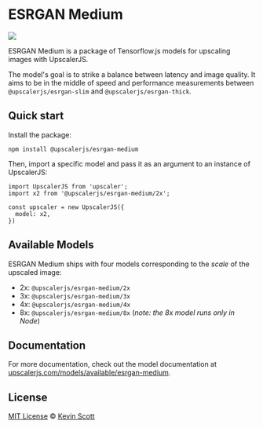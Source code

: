 # ESRGAN Medium

[![](https://data.jsdelivr.com/v1/package/npm/@upscalerjs/esrgan-medium/badge)](https://www.jsdelivr.com/package/npm/@upscalerjs/esrgan-medium)

ESRGAN Medium is a package of Tensorflow.js models for upscaling images with UpscalerJS.

The model's goal is to strike a balance between latency and image quality. It aims to be in the middle of speed and performance measurements between `@upscalerjs/esrgan-slim` and `@upscalerjs/esrgan-thick`.

## Quick start

Install the package:

```
npm install @upscalerjs/esrgan-medium
```

Then, import a specific model and pass it as an argument to an instance of UpscalerJS:

```
import UpscalerJS from 'upscaler';
import x2 from '@upscalerjs/esrgan-medium/2x';

const upscaler = new UpscalerJS({
  model: x2,
})
```

## Available Models

ESRGAN Medium ships with four models corresponding to the _scale_ of the upscaled image:

- 2x: `@upscalerjs/esrgan-medium/2x`
- 3x: `@upscalerjs/esrgan-medium/3x`
- 4x: `@upscalerjs/esrgan-medium/4x`
- 8x: `@upscalerjs/esrgan-medium/8x` (_note: the 8x model runs only in Node_)

## Documentation

For more documentation, check out the model documentation at [upscalerjs.com/models/available/esrgan-medium](https://upscalerjs.com/models/available/esrgan-medium).

## License

[MIT License](https://oss.ninja/mit/developit/) © [Kevin Scott](https://thekevinscott.com)
